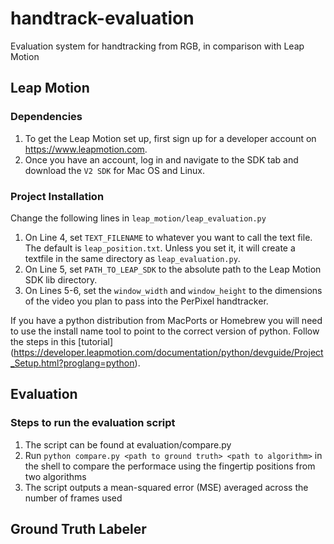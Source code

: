 # handtrack-evaluation
Evaluation system for handtracking from RGB, in comparison with Leap Motion

## Leap Motion
### Dependencies
1. To get the Leap Motion set up, first sign up for a developer account on https://www.leapmotion.com.
2. Once you have an account, log in and navigate to the SDK tab and download the `V2 SDK` for Mac OS and Linux.

### Project Installation
Change the following lines in `leap_motion/leap_evaluation.py`

1. On Line 4, set `TEXT_FILENAME` to whatever you want to call the text file. The default is `leap_position.txt`. Unless you set it, it will create a textfile in the same directory as `leap_evaluation.py`.
2. On Line 5, set `PATH_TO_LEAP_SDK` to the absolute path to the Leap Motion SDK lib directory.
3. On Lines 5-6, set the `window_width` and `window_height` to the dimensions of the video you plan to pass into the PerPixel handtracker.

If you have a python distribution from MacPorts or Homebrew you will need to use the install name tool to point to the correct version of python. Follow the steps in this [tutorial] (https://developer.leapmotion.com/documentation/python/devguide/Project_Setup.html?proglang=python).

## Evaluation 
### Steps to run the evaluation script

1. The script can be found at evaluation/compare.py
2. Run `python compare.py <path to ground truth> <path to algorithm>` in the shell to compare the performace using the fingertip positions from two algorithms
3. The script outputs a mean-squared error (MSE) averaged across the number of frames used

## Ground Truth Labeler
